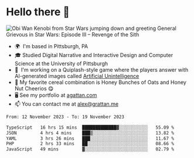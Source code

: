<!--
**GameDog9988/GameDog9988** is a ✨ _special_ ✨ repository because its `README.md` (this file) appears on your GitHub profile.

Here are some ideas to get you started:

- 🔭 I’m currently working on ...
- 🌱 I’m currently learning ...
- 👯 I’m looking to collaborate on ...
- 🤔 I’m looking for help with ...
- 💬 Ask me about ...
- 📫 How to reach me: ...
- 😄 Pronouns: ...
- ⚡ Fun fact: ...
-->



Hello there 👋
==================================

![Obi Wan Kenobi from Star Wars jumping down and greeting General Grievous in Star Wars: Episode III – Revenge of the Sith](https://github.com/agrattan0820/agrattan0820/assets/51346343/689e56eb-29be-46a5-a079-28ea727b5f7e)


- 🌍  I'm based in Pittsburgh, PA
- 🎓  Studied Digital Narrative and Interactive Design and Computer Science at the University of Pittsburgh
- 👾  I'm working on a Quiplash-style game where the players answer with AI-generated images called [Artificial Unintelligence](https://github.com/agrattan0820/artificial-unintelligence)
- 🥣  My favorite cereal combination is Honey Bunches of Oats and Honey Nut Cheerios 😋
- 🖥️  See my portfolio at [agattan.com](http://agrattan.com/)
- 📫  You can contact me at [alex@grattan.me](mailto:alex@grattan.me)

<!--START_SECTION:waka-->

```txt
From: 12 November 2023 - To: 19 November 2023

TypeScript   16 hrs 15 mins  █████████████▓░░░░░░░░░░░   55.09 %
JSON         4 hrs 4 mins    ███▒░░░░░░░░░░░░░░░░░░░░░   13.82 %
YAML         3 hrs 26 mins   ███░░░░░░░░░░░░░░░░░░░░░░   11.67 %
PHP          2 hrs 33 mins   ██░░░░░░░░░░░░░░░░░░░░░░░   08.66 %
JavaScript   49 mins         ▓░░░░░░░░░░░░░░░░░░░░░░░░   02.79 %
```

<!--END_SECTION:waka-->
